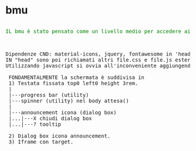 # bmu
<pre>
<p style="color:green;">IL bmu è stato pensato come un livello medio per accedere ai contenuti di file esterni già confezionati.</p>

Dipendenze CND: material-icons, jquery, fontawesome in 'head'.
IN "head" sono poi richiamati altri file.css e file.js esterni tramite file javascript di aiuto upload. Si è fatto ricorso a javascript invece del normale "link href" "script src" in quanto si è evidenziato un problema nell'aggiornamento dei contenuti file .css e .js . 
Utilizzando javascript si ovvia all'inconveniente aggiungendo ?numero_random forzando una ricerca sempre nuova al memento della richiesta.
  
 FONDAMENTALMENTE la schermata è suddivisa in
 1) Testata fissata top0 left0 height 3rem.
 |
 |---progress bar (utility)
 |---spinner (utility) nel body attesa()
 |
 |---announcement icona (dialog box)
 |...|---X chiudi dialog box
 |...|---? tooltip
 
 2) Dialog box icona announcement.
 3) Iframe con target.
 
 
</pre>
